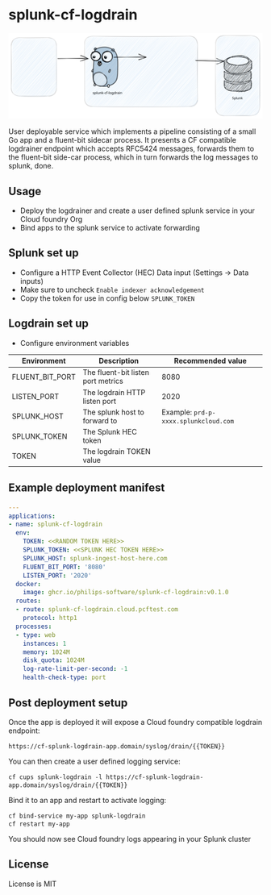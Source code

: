 # splunk-cf-logdrain

![splunk-cf-logdrain excalidraw](resources/splunk-cf-logdrain.excalidraw.svg)

User deployable service which implements a pipeline consisting of a small Go app and a fluent-bit sidecar process. It presents a CF compatible logdrainer endpoint which accepts RFC5424 messages, forwards them to the fluent-bit side-car process, which in turn forwards the log messages to splunk, done.

## Usage

* Deploy the logdrainer and create a user defined splunk service in your Cloud foundry Org
* Bind apps to the splunk service to activate forwarding 

## Splunk set up

* Configure a HTTP Event Collector (HEC) Data input (Settings -> Data inputs)
* Make sure to uncheck `Enable indexer acknowledgement`
* Copy the token for use in config below `SPLUNK_TOKEN`

## Logdrain set up

* Configure environment variables

| Environment     | Description                        | Recommended value                     |
|-----------------|------------------------------------|---------------------------------------|
| FLUENT_BIT_PORT | The fluent-bit listen port metrics | 8080                                  |
| LISTEN_PORT     | The logdrain HTTP listen port      | 2020                                  | 
| SPLUNK_HOST     | The splunk host to forward to      | Example: `prd-p-xxxx.splunkcloud.com` |
| SPLUNK_TOKEN    | The Splunk HEC token               |                                       |
| TOKEN           | The logdrain TOKEN value           |                                       |

## Example deployment manifest

```yaml
---
applications:
- name: splunk-cf-logdrain
  env:
    TOKEN: <<RANDOM TOKEN HERE>>
    SPLUNK_TOKEN: <<SPLUNK HEC TOKEN HERE>>
    SPLUNK_HOST: splunk-ingest-host-here.com
    FLUENT_BIT_PORT: '8080'
    LISTEN_PORT: '2020'
  docker:
    image: ghcr.io/philips-software/splunk-cf-logdrain:v0.1.0
  routes:
  - route: splunk-cf-logdrain.cloud.pcftest.com
    protocol: http1
  processes:
  - type: web
    instances: 1
    memory: 1024M
    disk_quota: 1024M
    log-rate-limit-per-second: -1
    health-check-type: port
```

## Post deployment setup

Once the app is deployed it will expose a Cloud foundry compatible logdrain endpoint:

```
https://cf-splunk-logdrain-app.domain/syslog/drain/{{TOKEN}}
```

You can then create a user defined logging service:

```shell
cf cups splunk-logdrain -l https://cf-splunk-logdrain-app.domain/syslog/drain/{{TOKEN}}
```

Bind it to an app and restart to activate logging:

```shell
cf bind-service my-app splunk-logdrain
cf restart my-app
```

You should now see Cloud foundry logs appearing in your Splunk cluster

## License

License is MIT
